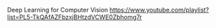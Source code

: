 Deep Learning for Computer Vision
https://www.youtube.com/playlist?list=PL5-TkQAfAZFbzxjBHtzdVCWE0Zbhomg7r

